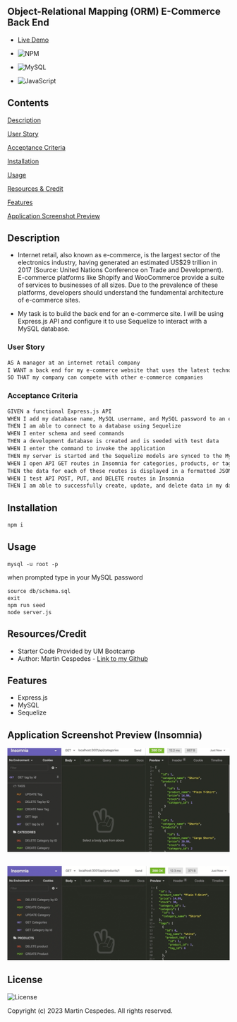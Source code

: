 ## Object-Relational Mapping (ORM) E-Commerce Back End

- [Live Demo]()

- ![NPM](https://img.shields.io/badge/NPM-%23CB3837.svg?style=for-the-badge&logo=npm&logoColor=white)
- ![MySQL](https://img.shields.io/badge/mysql-%2300f.svg?style=for-the-badge&logo=mysql&logoColor=white)
- ![JavaScript](https://img.shields.io/badge/javascript-%23323330.svg?style=for-the-badge&logo=javascript&logoColor=%23F7DF1E)

## Contents

[Description](#description)

[User Story](#user-story)

[Acceptance Criteria](#acceptance-criteria)

[Installation](#installation)

[Usage](#usage)

[Resources & Credit](#resourcescredit)

[Features](#features)

[Application Screenshot Preview](#application-screenshot-preview)

## Description

- Internet retail, also known as e-commerce, is the largest sector of the electronics industry, having generated an estimated US$29 trillion in 2017 (Source: United Nations Conference on Trade and Development). E-commerce platforms like Shopify and WooCommerce provide a suite of services to businesses of all sizes. Due to the prevalence of these platforms, developers should understand the fundamental architecture of e-commerce sites.

- My task is to build the back end for an e-commerce site. I will be using Express.js API and configure it to use Sequelize to interact with a MySQL database.

### User Story

```md
AS A manager at an internet retail company
I WANT a back end for my e-commerce website that uses the latest technologies
SO THAT my company can compete with other e-commerce companies
```

### Acceptance Criteria

```md
GIVEN a functional Express.js API
WHEN I add my database name, MySQL username, and MySQL password to an environment variable file
THEN I am able to connect to a database using Sequelize
WHEN I enter schema and seed commands
THEN a development database is created and is seeded with test data
WHEN I enter the command to invoke the application
THEN my server is started and the Sequelize models are synced to the MySQL database
WHEN I open API GET routes in Insomnia for categories, products, or tags
THEN the data for each of these routes is displayed in a formatted JSON
WHEN I test API POST, PUT, and DELETE routes in Insomnia
THEN I am able to successfully create, update, and delete data in my database
```

## Installation

```md
npm i
```

## Usage

```
mysql -u root -p
```

when prompted type in your MySQL password

```
source db/schema.sql
exit
npm run seed
node server.js
```

## Resources/Credit

- Starter Code Provided by UM Bootcamp
- Author: Martin Cespedes - [Link to my Github](https://github.com/MartinCespedes)

## Features

- Express.js
- MySQL
- Sequelize

## Application Screenshot Preview (Insomnia)

![E-Commerce_SQL](./images/E-Commerce_IMG1.png)

##

![E-Commerce_SQL](./images/E-Commerce_IMG2.png)

## License

![License](https://img.shields.io/badge/License-MIT-yellow.svg)

Copyright (c) 2023 Martin Cespedes. All rights reserved.
